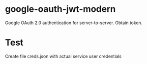 # google-oauth-jwt-modern

Google OAuth 2.0 authentication for server-to-server. Obtain token.

# Test

Create file creds.json with actual service user credentials
